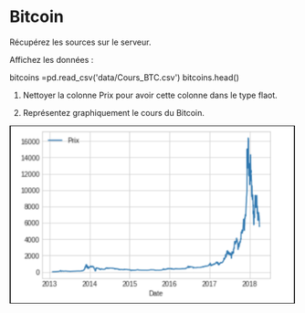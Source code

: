# Bitcoin

Récupérez les sources sur le serveur.

Affichez les données :

bitcoins =pd.read_csv('data/Cours_BTC.csv')
bitcoins.head()

1. Nettoyer la colonne Prix pour avoir cette colonne dans le type flaot.

2. Représentez graphiquement le cours du Bitcoin.


<img src="./images/bitcoin.png" width="500" />